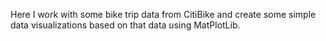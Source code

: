 Here I work with some bike trip data from CitiBike and create some simple data visualizations based on that data using MatPlotLib.

